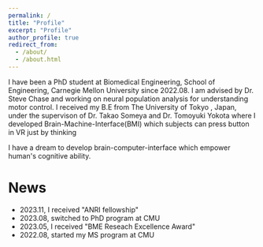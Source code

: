 ```yaml
---
permalink: /
title: "Profile"
excerpt: "Profile"
author_profile: true
redirect_from: 
  - /about/
  - /about.html
---
```


I have been a PhD student at Biomedical Engineering, School of Engineering, Carnegie Mellon University since 2022.08. I am advised by Dr. Steve Chase and working on neural population analysis for understanding motor control. I received my B.E from The University of Tokyo , Japan, under the supervison of Dr. Takao Someya and Dr. Tomoyuki Yokota where I developed Brain-Machine-Interface(BMI) which subjects can press button in VR just by thinking

I have a dream to develop brain-computer-interface which empower human's cognitive ability.

News
======

- 2023.11, I received "ANRI fellowship"
- 2023.08, switched to PhD program at CMU
- 2023.05, I received "BME Reseach Excellence Award"
- 2022.08, started my MS program at CMU